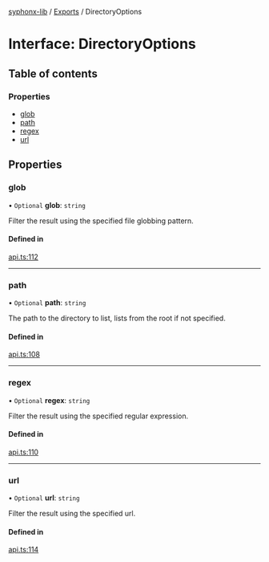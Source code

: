 [syphonx-lib](../README.md) / [Exports](../modules.md) / DirectoryOptions

# Interface: DirectoryOptions

## Table of contents

### Properties

- [glob](DirectoryOptions.md#glob)
- [path](DirectoryOptions.md#path)
- [regex](DirectoryOptions.md#regex)
- [url](DirectoryOptions.md#url)

## Properties

### glob

• `Optional` **glob**: `string`

Filter the result using the specified file globbing pattern.

#### Defined in

[api.ts:112](https://github.com/dtempx/syphonx-lib/blob/ebfa31f/api.ts#L112)

___

### path

• `Optional` **path**: `string`

The path to the directory to list, lists from the root if not specified.

#### Defined in

[api.ts:108](https://github.com/dtempx/syphonx-lib/blob/ebfa31f/api.ts#L108)

___

### regex

• `Optional` **regex**: `string`

Filter the result using the specified regular expression.

#### Defined in

[api.ts:110](https://github.com/dtempx/syphonx-lib/blob/ebfa31f/api.ts#L110)

___

### url

• `Optional` **url**: `string`

Filter the result using the specified url.

#### Defined in

[api.ts:114](https://github.com/dtempx/syphonx-lib/blob/ebfa31f/api.ts#L114)
